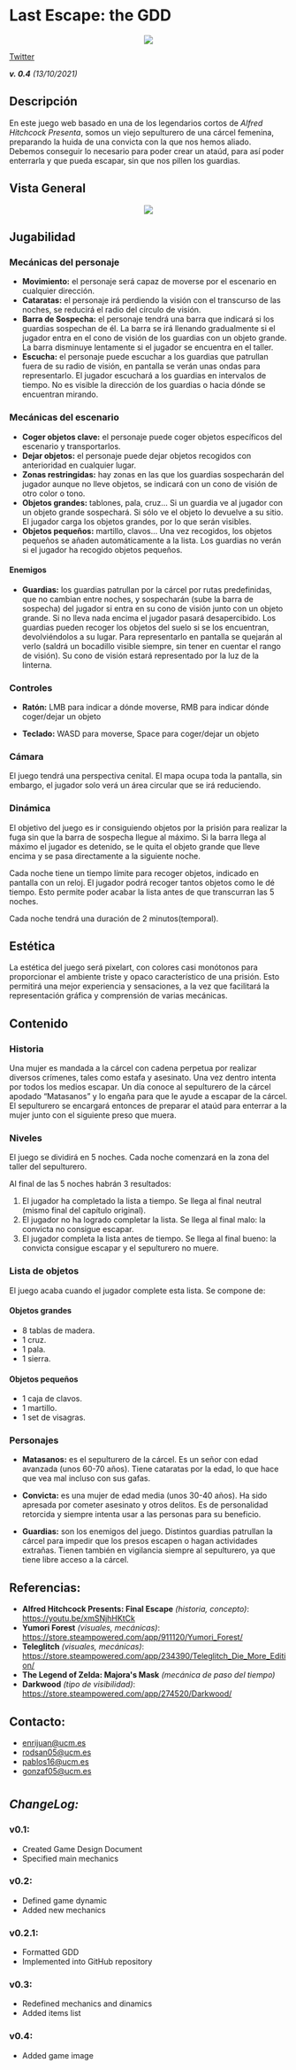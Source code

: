 # Last Escape: the GDD
<p align="center">  
<img src= "/images/nnd488_negate.png">
  
[Twitter](https://twitter.com/NameNotDet)
  

_**v. 0.4** (13/10/2021)_

## Descripción
En este juego web basado en una de los legendarios cortos de _Alfred Hitchcock Presenta_, somos un viejo sepulturero de una cárcel femenina, preparando la huida de una convicta con la que nos hemos aliado. Debemos conseguir lo necesario para poder crear un ataúd, para así poder enterrarla y que pueda escapar, sin que nos pillen los guardias.

## Vista General
  
<p align="center">  
<img src= "/images/Boceto_juego_fondo_blanco.png">

## Jugabilidad
### Mecánicas del personaje
- **Movimiento:** el personaje será capaz de moverse por el escenario en cualquier dirección.
- **Cataratas:** el personaje irá perdiendo la visión con el transcurso de las noches, se reducirá el radio del círculo de visión.
- **Barra de Sospecha:** el personaje tendrá una barra que indicará si los guardias sospechan de él. La barra se irá llenando gradualmente si el jugador entra en el cono de visión de los guardias con un objeto grande. La barra disminuye lentamente si el jugador se encuentra en el taller.
- **Escucha:** el personaje puede escuchar a los guardias que patrullan fuera de su radio de visión, en pantalla se verán unas ondas para representarlo. El jugador escuchará a los guardias en intervalos de tiempo. No es visible la dirección de los guardias o hacia dónde se encuentran mirando.

### Mecánicas del escenario
- **Coger objetos clave:** el personaje puede coger objetos específicos del escenario y transportarlos.
- **Dejar objetos:** el personaje puede dejar objetos recogidos con anterioridad en cualquier lugar.
- **Zonas restringidas:** hay zonas en las que los guardias sospecharán del jugador aunque no lleve objetos, se indicará con un cono de visión de otro color o tono.
- **Objetos grandes:** tablones, pala, cruz… Si un guardia ve al jugador con un objeto grande sospechará. Si sólo ve el objeto lo devuelve a su sitio. El jugador carga los objetos grandes, por lo que serán visibles.
- **Objetos pequeños:** martillo, clavos… Una vez recogidos, los objetos pequeños se añaden automáticamente a la lista. Los guardias no verán si el jugador ha recogido objetos pequeños. 
#### Enemigos
- **Guardias:** los guardias patrullan por la cárcel por rutas predefinidas, que no cambian entre noches, y sospecharán (sube la barra de sospecha) del jugador si entra en su cono de visión junto con un objeto grande. Si no lleva nada encima el jugador pasará desapercibido. Los guardias pueden recoger los objetos del suelo si se los encuentran, devolviéndolos a su lugar. Para representarlo en pantalla se quejarán al verlo (saldrá un bocadillo visible siempre, sin tener en cuentar el rango de visión). Su cono de visión estará representado por la luz de la linterna.

### Controles
- **Ratón:**
LMB para indicar a dónde moverse,
RMB para indicar dónde coger/dejar un objeto

- **Teclado:**
WASD para moverse,
Space para coger/dejar un objeto

### Cámara
El juego tendrá una perspectiva cenital. El mapa ocupa toda la pantalla, sin embargo, el jugador solo verá un área circular que se irá reduciendo.

### Dinámica
El objetivo del juego es ir consiguiendo objetos por la prisión para realizar la fuga sin que la barra de sospecha llegue al máximo. Si la barra llega al máximo el jugador es detenido, se le quita el objeto grande que lleve encima y se pasa directamente a la siguiente noche.

Cada noche tiene un tiempo límite para recoger objetos, indicado en pantalla con un reloj. El jugador podrá recoger tantos objetos como le dé tiempo. Esto permite poder acabar la lista antes de que transcurran las 5 noches.

Cada noche tendrá una duración de 2 minutos(temporal).

## Estética
La estética del juego será pixelart, con colores casi monótonos para proporcionar el ambiente triste y opaco característico de una prisión.
Esto permitirá una mejor experiencia y sensaciones, a la vez que facilitará la representación gráfica y  comprensión de varias mecánicas.

## Contenido
### Historia
Una mujer es mandada a la cárcel con cadena perpetua por realizar diversos crímenes, tales como estafa y asesinato. Una vez dentro intenta por todos los medios escapar. Un día conoce al sepulturero de la cárcel apodado “Matasanos” y lo engaña para que le ayude a escapar de la cárcel. 
El sepulturero se encargará entonces de preparar el ataúd para enterrar a la mujer junto con el siguiente preso que muera.	

### Niveles
El juego se dividirá en 5 noches. 
Cada noche comenzará en la zona del taller del sepulturero.

Al final de las 5 noches habrán 3 resultados: 
1. El jugador ha completado la lista a tiempo. Se llega al final neutral (mismo final del capítulo original).
2. El jugador no ha logrado completar la lista. Se llega al final malo: la convicta no consigue escapar.
3. El jugador completa la lista antes de tiempo. Se llega al final bueno: la convicta consigue escapar y el sepulturero no muere.

### Lista de objetos
El juego acaba cuando el jugador complete esta lista. Se compone de:

#### Objetos grandes
- 8 tablas de madera.
- 1 cruz.
- 1 pala.
- 1 sierra.

#### Objetos pequeños
- 1 caja de clavos.
- 1 martillo.
- 1 set de visagras.

### Personajes
- **Matasanos:** es el sepulturero de la cárcel. Es un señor con edad avanzada (unos 60-70 años). Tiene cataratas por la edad, lo que hace que vea mal incluso con sus gafas.

- **Convicta:** es una mujer de edad media (unos 30-40 años). Ha sido apresada por cometer asesinato y otros delitos. Es de personalidad retorcida y siempre intenta usar a las personas para su beneficio.

- **Guardias:** son los enemigos del juego. Distintos guardias patrullan la cárcel para impedir que los presos escapen o hagan actividades extrañas. Tienen también en vigilancia siempre al sepulturero, ya que tiene libre acceso a la cárcel.

## Referencias:
- **Alfred Hitchcock Presents: Final Escape** _(historia, concepto)_: https://youtu.be/xmSNjhHKtCk
- **Yumori Forest** _(visuales, mecánicas)_: https://store.steampowered.com/app/911120/Yumori_Forest/
- **Teleglitch** _(visuales, mecánicas)_: https://store.steampowered.com/app/234390/Teleglitch_Die_More_Edition/
- **The Legend of Zelda: Majora's Mask** _(mecánica de paso del tiempo)_
- **Darkwood** _(tipo de visibilidad)_: https://store.steampowered.com/app/274520/Darkwood/

## Contacto:
- enrijuan@ucm.es
- rodsan05@ucm.es
- pablos16@ucm.es
- gonzaf05@ucm.es

#

#

## _ChangeLog:_
### v0.1: 
- Created Game Design Document 
- Specified main mechanics
### v0.2: 
- Defined game dynamic
- Added new mechanics
### v0.2.1:
- Formatted GDD
- Implemented into GitHub repository
### v0.3:
- Redefined mechanics and dinamics
- Added items list
### v0.4:
- Added game image
